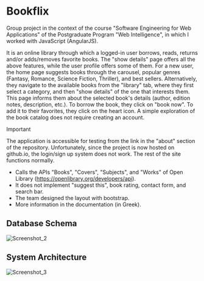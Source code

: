 # Bookflix
Group project in the context of the course "Software Engineering for Web Applications" of the Postgraduate Program "Web Intelligence", in which I worked with JavaScript (AngularJS).

It is an online library through which a logged-in user borrows, reads, returns and/or adds/removes favorite books. The "show details" page offers all the above features, while the user profile offers some of them. For a new user, the home page suggests books through the carousel, popular genres (Fantasy, Romance, Science Fiction, Thriller), and best sellers. Alternatively, they navigate to the available books from the "library" tab, where they first select a category, and then "show details" of the one that interests them. This page informs them about the selected book's details (author, edition notes, description, etc.). To borrow the book, they click on "book now". To add it to their favorites, they click on the heart icon. A simple exploration of the book catalog does not require creating an account.

> [!IMPORTANT]
> The application is accessible for testing from the link in the "about" section of the repository. Unfortunately, since the project is now hosted on github.io, the login/sign up system does not work. The rest of the site functions normally.

* Calls the APIs "Books", "Covers", "Subjects", and "Works" of Open Library (https://openlibrary.org/developers/api).
* It does not implement "suggest this", book rating, contact form, and search bar.
* The team designed the layout with bootstrap.
* More information in the documentation (in Greek).

## Database Schema
![Screenshot_2](https://github.com/akoutsop1909/Bookflix/assets/51194516/33ad673a-63c8-4a7c-b20a-e985b05055c6)

## System Architecture
![Screenshot_3](https://github.com/akoutsop1909/Bookflix/assets/51194516/7acbc319-86c2-4bde-ad2d-a9398d4446aa)
